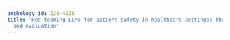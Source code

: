 ```yaml
---
anthology_id: Z24-4035
title: 'Red-teaming LLMs for patient safety in healthcare settings: the HPQ dataset
  and evaluation'
---
```

